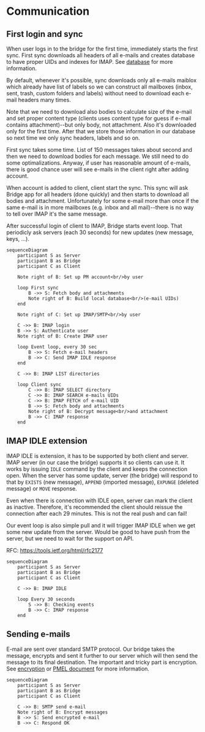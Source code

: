 # Communication

## First login and sync

When user logs in to the bridge for the first time, immediately starts the first sync.
First sync downloads all headers of all e-mails and creates database to have proper UIDs
and indexes for IMAP. See [database](database.md) for more information.

By default, whenever it's possible, sync downloads only all e-mails maiblox which already
have list of labels so we can construct all mailboxes (inbox, sent, trash, custom folders
and labels) without need to download each e-mail headers many times.

Note that we need to download also bodies to calculate size of the e-mail and set proper
content type (clients uses content type for guess if e-mail contains attachment)--but only
body, not attachment. Also it's downloaded only for the first time. After that we store
those information in our database so next time we only sync headers, labels and so on.

First sync takes some time. List of 150 messages takes about second and then we need to
download bodies for each message. We still need to do some optimalizations. Anyway, if
user has reasonable amount of e-mails, there is good chance user will see e-mails in the
client right after adding account.

When account is added to client, client start the sync. This sync will ask Bridge app
for all headers (done quickly) and then starts to download all bodies and attachment.
Unfortunately for some e-mail more than once if the same e-mail is in more mailboxes
(e.g. inbox and all mail)--there is no way to tell over IMAP it's the same message.

After successful login of client to IMAP, Bridge starts event loop. That periodicly ask
servers (each 30 seconds) for new updates (new message, keys, …).

```mermaid
sequenceDiagram
    participant S as Server
    participant B as Bridge
    participant C as Client

    Note right of B: Set up PM account<br/>by user

    loop First sync
        B ->> S: Fetch body and attachments
        Note right of B: Build local database<br/>(e-mail UIDs)
    end

    Note right of C: Set up IMAP/SMTP<br/>by user

    C ->> B: IMAP login
    B ->> S: Authenticate user
    Note right of B: Create IMAP user

    loop Event loop, every 30 sec
        B ->> S: Fetch e-mail headers
        B ->> C: Send IMAP IDLE response
    end

    C ->> B: IMAP LIST directories

    loop Client sync
        C ->> B: IMAP SELECT directory
        C ->> B: IMAP SEARCH e-mails UIDs
        C ->> B: IMAP FETCH of e-mail UID
        B ->> S: Fetch body and attachments
        Note right of B: Decrypt message<br/>and attachment
        B ->> C: IMAP response
    end
```

## IMAP IDLE extension

IMAP IDLE is extension, it has to be supported by both client and server. IMAP server (in our case
the bridge) supports it so clients can use it. It works by issuing `IDLE` command by the client and
keeps the connection open. When the server has some update, server (the bridge) will respond to that
by `EXISTS` (new message), `APPEND` (imported message), `EXPUNGE` (deleted message) or `MOVE` response.

Even when there is connection with IDLE open, server can mark the client as inactive. Therefore,
it's recommended the client should reissue the connection after each 29 minutes. This is not the
real push and can fail!

Our event loop is also simple pull and it will trigger IMAP IDLE when we get some new update from 
the server. Would be good to have push from the server, but we need to wait for the support on API.

RFC: https://tools.ietf.org/html/rfc2177

```mermaid
sequenceDiagram
    participant S as Server
    participant B as Bridge
    participant C as Client

    C ->> B: IMAP IDLE

    loop Every 30 seconds
        S ->> B: Checking events
        B ->> C: IMAP response
    end
```

## Sending e-mails

E-mail are sent over standard SMTP protocol. Our bridge takes the message, encrypts and sent it
further to our server which will then send the message to its final destination. The important
and tricky part is encryption. See [encryption](encryption.md) or [PMEL document](https://docs.google.com/document/d/1lEBkG0DC5FOWlumInKtu4a9Cc1Eszp48ZhFy9UpPQso/edit)
for more information.

```mermaid
sequenceDiagram
    participant S as Server
    participant B as Bridge
    participant C as Client

    C ->> B: SMTP send e-mail
    Note right of B: Encrypt messages
    B ->> S: Send encrypted e-mail
    B ->> C: Respond OK
```
